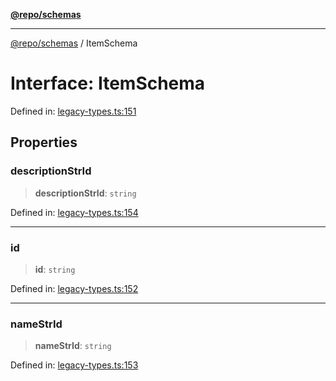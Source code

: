 [**@repo/schemas**](../README.md)

---

[@repo/schemas](../README.md) / ItemSchema

# Interface: ItemSchema

Defined in: [legacy-types.ts:151](https://github.com/alexqguo/drinking-board-game-v3/blob/15932662279983c0f0b2a6fa59ef653227975f0d/packages/schemas/src/legacy-types.ts#L151)

## Properties

### descriptionStrId

> **descriptionStrId**: `string`

Defined in: [legacy-types.ts:154](https://github.com/alexqguo/drinking-board-game-v3/blob/15932662279983c0f0b2a6fa59ef653227975f0d/packages/schemas/src/legacy-types.ts#L154)

---

### id

> **id**: `string`

Defined in: [legacy-types.ts:152](https://github.com/alexqguo/drinking-board-game-v3/blob/15932662279983c0f0b2a6fa59ef653227975f0d/packages/schemas/src/legacy-types.ts#L152)

---

### nameStrId

> **nameStrId**: `string`

Defined in: [legacy-types.ts:153](https://github.com/alexqguo/drinking-board-game-v3/blob/15932662279983c0f0b2a6fa59ef653227975f0d/packages/schemas/src/legacy-types.ts#L153)
